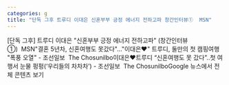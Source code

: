 ```yaml
---
categories: g
title: "단독 그후 트루디 이대은 신혼부부 긍정 에너지 전하고파 창간인터뷰①  MSN"
---
```

[단독 그후] 트루디 이대은 "신혼부부 긍정 에너지 전하고파" (창간인터뷰①)&nbsp;&nbsp;MSN"결혼 5년차, 신혼여행도 못갔다"…"이대은♥" 트루디, 둘만의 첫 캠핑여행 "폭풍 오열" - 조선일보&nbsp;&nbsp;The Chosunilbo이대은♥트루디 “신혼여행도 못 갔다”..첫 여행서 눈물 펑펑(‘우리들의 차차차’) - 조선일보&nbsp;&nbsp;The ChosunilboGoogle 뉴스에서 전체 콘텐츠 보기